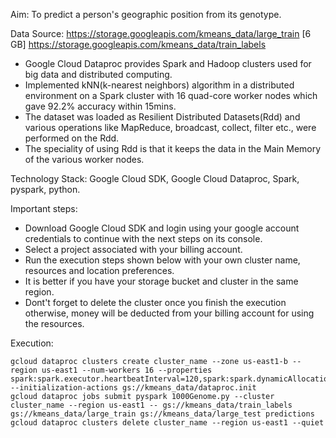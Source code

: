 Aim: To predict a person's geographic position from its genotype.

Data Source:
https://storage.googleapis.com/kmeans_data/large_train [6 GB]
https://storage.googleapis.com/kmeans_data/train_labels

- Google Cloud Dataproc provides Spark and Hadoop clusters used for big data and distributed computing.
- Implemented kNN(k-nearest neighbors) algorithm in a distributed environment on a Spark cluster with 16 quad-core worker nodes which gave 92.2% accuracy within 15mins.
- The dataset was loaded as Resilient Distributed Datasets(Rdd) and various operations like MapReduce, broadcast, collect, filter etc., were performed on the Rdd.
- The speciality of using Rdd is that it keeps the data in the Main Memory of the various worker nodes.

Technology Stack: Google Cloud SDK, Google Cloud Dataproc, Spark, pyspark, python.

Important steps:

- Download Google Cloud SDK and login using your google account credentials to continue with the next steps on its console.
- Select a project associated with your billing account.
- Run the execution steps shown below with your own cluster name, resources and location preferences.
- It is better if you have your storage bucket and cluster in the same region.
- Dont't forget to delete the cluster once you finish the execution otherwise, money will be deducted from your billing account for using the resources.


Execution:
```linux
gcloud dataproc clusters create cluster_name --zone us-east1-b --region us-east1 --num-workers 16 --properties spark:spark.executor.heartbeatInterval=120,spark:spark.dynamicAllocation.enabled=false --initialization-actions gs://kmeans_data/dataproc.init
gcloud dataproc jobs submit pyspark 1000Genome.py --cluster cluster_name --region us-east1 -- gs://kmeans_data/train_labels gs://kmeans_data/large_train gs://kmeans_data/large_test predictions
gcloud dataproc clusters delete cluster_name --region us-east1 --quiet

```
